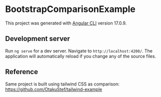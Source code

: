 # BootstrapComparisonExample

This project was generated with [Angular CLI](https://github.com/angular/angular-cli) version 17.0.9.

## Development server

Run `ng serve` for a dev server. Navigate to `http://localhost:4200/`. The application will automatically reload if you change any of the source files.

## Reference

Same project is built using tailwind CSS as comparison: https://github.com/OtakuStef/tailwind-example
